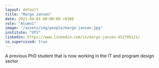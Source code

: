 ```yaml
---
layout: default
title: "Margo Jansen"
date: 2021-04-01 00:00:00 +0100
role: "Alumni"
image: "/assets/img/people/margo-jansen.jpg"
institute: "UTS"
linkedin: https://www.linkedin.com/in/margo-jansen-45270b121/
co_supervised: true
---
```

A previous PhD student that is now working in the IT and program design sector

